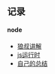 ## 记录
#### node
+ [狼叔讲解](https://github.com/i5ting/How-to-learn-node-correctly)
+ [js运行时](https://www.zhihu.com/question/39499036)
+ [自己的总结]()